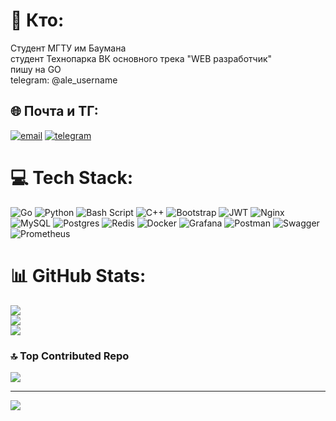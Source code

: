 # 💫 Кто:
Студент МГТУ им Баумана<br>студент Технопарка ВК основного трека "WEB разработчик"<br>пишу на GO<br>telegram: @ale_username


## 🌐 Почта и  ТГ:
[![email](https://img.shields.io/badge/Email-D14836?logo=gmail&logoColor=white)](mailto:rudenko_alexander@hotmail.com) 
[![telegram](https://img.shields.io/badge/Telegram-26A5E4?logo=telegram&logoColor=white)](https://t.me/ale_username)

# 💻 Tech Stack:
![Go](https://img.shields.io/badge/go-%2300ADD8.svg?style=for-the-badge&logo=go&logoColor=white) ![Python](https://img.shields.io/badge/python-3670A0?style=for-the-badge&logo=python&logoColor=ffdd54) ![Bash Script](https://img.shields.io/badge/bash_script-%23121011.svg?style=for-the-badge&logo=gnu-bash&logoColor=white) ![C++](https://img.shields.io/badge/c++-%2300599C.svg?style=for-the-badge&logo=c%2B%2B&logoColor=white) ![Bootstrap](https://img.shields.io/badge/bootstrap-%238511FA.svg?style=for-the-badge&logo=bootstrap&logoColor=white) ![JWT](https://img.shields.io/badge/JWT-black?style=for-the-badge&logo=JSON%20web%20tokens) ![Nginx](https://img.shields.io/badge/nginx-%23009639.svg?style=for-the-badge&logo=nginx&logoColor=white) ![MySQL](https://img.shields.io/badge/mysql-4479A1.svg?style=for-the-badge&logo=mysql&logoColor=white) ![Postgres](https://img.shields.io/badge/postgres-%23316192.svg?style=for-the-badge&logo=postgresql&logoColor=white) ![Redis](https://img.shields.io/badge/redis-%23DD0031.svg?style=for-the-badge&logo=redis&logoColor=white) ![Docker](https://img.shields.io/badge/docker-%230db7ed.svg?style=for-the-badge&logo=docker&logoColor=white) ![Grafana](https://img.shields.io/badge/grafana-%23F46800.svg?style=for-the-badge&logo=grafana&logoColor=white) ![Postman](https://img.shields.io/badge/Postman-FF6C37?style=for-the-badge&logo=postman&logoColor=white) ![Swagger](https://img.shields.io/badge/-Swagger-%23Clojure?style=for-the-badge&logo=swagger&logoColor=white) ![Prometheus](https://img.shields.io/badge/Prometheus-E6522C?style=for-the-badge&logo=Prometheus&logoColor=white)
# 📊 GitHub Stats:
![](https://github-readme-stats.vercel.app/api?username=source-Alexander-Rudenko&theme=shadow_blue&hide_border=false&include_all_commits=false&count_private=false)<br/>
![](https://nirzak-streak-stats.vercel.app/?user=source-Alexander-Rudenko&theme=shadow_blue&hide_border=false)<br/>
![](https://github-readme-stats.vercel.app/api/top-langs/?username=source-Alexander-Rudenko&theme=shadow_blue&hide_border=false&include_all_commits=false&count_private=false&layout=compact)

### 🔝 Top Contributed Repo
![](https://github-contributor-stats.vercel.app/api?username=source-Alexander-Rudenko&limit=5&theme=dark&combine_all_yearly_contributions=true)

---
[![](https://visitcount.itsvg.in/api?id=source-Alexander-Rudenko&icon=0&color=0)](https://visitcount.itsvg.in)

<!-- Proudly created with GPRM ( https://gprm.itsvg.in ) -->
